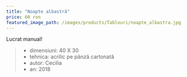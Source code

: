 ```yaml
---
title: "Noapte albastră"
price: 60 ron
featured_image_path: /images/products/Tablouri/noapte_albastra.jpg
---
```


Lucrat manual!

> - dimensiuni: 40 X 30
> - tehnica: acrilic pe pânză cartonată
> - autor: Cecilia
> - an: 2018
